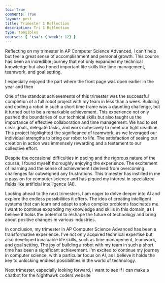 ```yaml
---
toc: True
comments: True
layout: post
title: Trimester 1 Reflection
description: Tri 1 Reflection
type: tangibles
courses: { 'csa': {'week': 12} }
---
```


Reflecting on my trimester in AP Computer Science Advanced, I can't help but feel a great sense of accomplishment and personal growth. This course has been an incredible journey that not only expanded my technical knowledge but also honed important life skills like time management, teamwork, and goal setting.

I especially enjoyed the part where the front page was open earlier in the year and then 

One of the standout achievements of this trimester was the successful completion of a full robot project with my team in less than a week. Building and coding a robot in such a short time frame was a daunting challenge, but it turned out to be a remarkable achievement. This experience not only pushed the boundaries of our technical skills but also taught us the importance of effective collaboration and time management. We had to set clear goals, delegate tasks, and work cohesively to meet our tight deadline. This project highlighted the significance of teamwork, as we leveraged our individual strengths to bring our robot to life. The satisfaction of seeing our creation in action was immensely rewarding and a testament to our collective effort.

Despite the occasional difficulties in pacing and the rigorous nature of the course, I found myself thoroughly enjoying the experience. The excitement of learning and the sense of achievement I derived from overcoming challenges far outweighed any frustrations. This trimester has instilled in me a passion for computer science and has piqued my interest in specialized fields like artificial intelligence (AI).

Looking ahead to the next trimesters, I am eager to delve deeper into AI and explore the endless possibilities it offers. The idea of creating intelligent systems that can learn and adapt to solve complex problems fascinates me. I want to continue expanding my knowledge and skills in this domain, as I believe it holds the potential to reshape the future of technology and bring about positive changes in various industries.

In conclusion, my trimester in AP Computer Science Advanced has been a transformative experience. I've not only acquired technical expertise but also developed invaluable life skills, such as time management, teamwork, and goal setting. The joy of building a robot with my team in such a short time has been a significant achievement. I'm excited to continue my journey in computer science, with a particular focus on AI, as I believe it holds the key to unlocking endless possibilities in the world of technology.

Next trimester, especially looking forward, I want to see if I can make a chatbot for the Nighthawk coders website